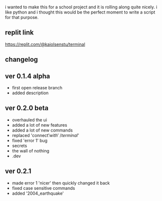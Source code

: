 i wanted to make this for a school project and it is rolling along quite nicely. i like python and i thought this would be the perfect moment to 
write a script for that purpose.

replit link
-
https://replit.com/@kaiolsenstu/terminal

changelog
-
ver 0.1.4 alpha
-
- first open release branch
- added description

ver 0.2.0 beta
-
- overhauled the ui
- added a lot of new features
- added a lot of new commands
- replaced 'connect$' with '~/terminal$'
- fixed 'error 1' bug
- secrets 
- the wall of nothing
- .dev

ver 0.2.1
-
- made error 1 'nicer' then quickly changed it back
- fixed case sensitive commands
- added '2004_earthquake'
